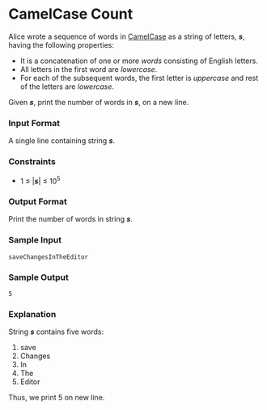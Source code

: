 # CamelCase Count

Alice wrote a sequence of words in [CamelCase](https://en.wikipedia.org/wiki/Camel_case) as a string of letters, _**s**_, having the following properties:

- It is a concatenation of one or more _words_ consisting of English letters.
- All letters in the first word are _lowercase_.
- For each of the subsequent words, the first letter is _uppercase_ and rest of the letters are _lowercase_.

Given _**s**_, print the number of words in _**s**_, on a new line.

### **Input Format**

A single line containing string _**s**_.

### **Constraints**

- 1 ≤ |_**s**_| ≤ 10<sup>5</sup>

### **Output Format**

Print the number of words in string _**s**_.

### **Sample Input**

```
saveChangesInTheEditor
```

### **Sample Output**

```
5
```

### **Explanation**

String _**s**_ contains five words:

1. save
2. Changes
3. In
4. The
5. Editor

Thus, we print 5 on new line.
